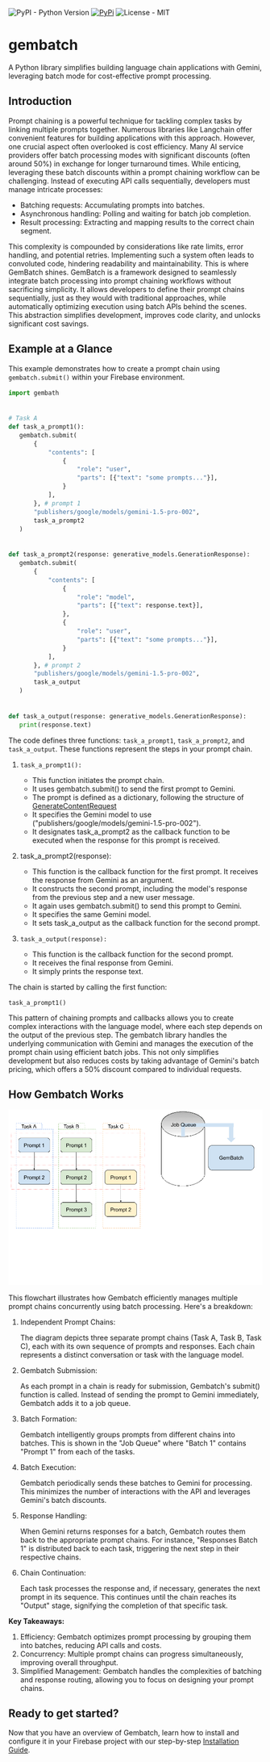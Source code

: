 ![PyPI - Python Version](https://img.shields.io/pypi/pyversions/gembatch)
[![PyPi](https://img.shields.io/badge/gembatch-v0.1.3-blue?logo=python)](https://pypi.org/project/gembatch/)
![License - MIT](https://img.shields.io/github/license/blueworrybear/gembatch.svg)


# gembatch

A Python library simplifies building language chain applications with Gemini, leveraging batch mode for cost-effective prompt processing.

## Introduction

Prompt chaining is a powerful technique for tackling complex tasks by linking multiple prompts together. Numerous libraries like Langchain offer convenient features for building applications with this approach. However, one crucial aspect often overlooked is cost efficiency.
Many AI service providers offer batch processing modes with significant discounts (often around 50%) in exchange for longer turnaround times. While enticing, leveraging these batch discounts within a prompt chaining workflow can be challenging. Instead of executing API calls sequentially, developers must manage intricate processes:

- Batching requests: Accumulating prompts into batches.
- Asynchronous handling: Polling and waiting for batch job completion.
- Result processing: Extracting and mapping results to the correct chain segment.

This complexity is compounded by considerations like rate limits, error handling, and potential retries. Implementing such a system often leads to convoluted code, hindering readability and maintainability.
This is where GemBatch shines. GemBatch is a framework designed to seamlessly integrate batch processing into prompt chaining workflows without sacrificing simplicity. It allows developers to define their prompt chains sequentially, just as they would with traditional approaches, while automatically optimizing execution using batch APIs behind the scenes. This abstraction simplifies development, improves code clarity, and unlocks significant cost savings.

## Example at a Glance

This example demonstrates how to create a prompt chain using `gembatch.submit()` within your Firebase environment.

```py
import gembath


# Task A
def task_a_prompt1():
   gembatch.submit(
       {
           "contents": [
               {
                   "role": "user",
                   "parts": [{"text": "some prompts..."}],
               }
           ],
       }, # prompt 1
       "publishers/google/models/gemini-1.5-pro-002",
       task_a_prompt2
   )


def task_a_prompt2(response: generative_models.GenerationResponse):
   gembatch.submit(
       {
           "contents": [
               {
                   "role": "model",
                   "parts": [{"text": response.text}],
               },
               {
                   "role": "user",
                   "parts": [{"text": "some prompts..."}],
               }
           ],
       }, # prompt 2
       "publishers/google/models/gemini-1.5-pro-002",
       task_a_output
   )


def task_a_output(response: generative_models.GenerationResponse):
   print(response.text)

```

The code defines three functions: `task_a_prompt1`, `task_a_prompt2`, and `task_a_output`. These functions represent the steps in your prompt chain.

1. `task_a_prompt1():`

    - This function initiates the prompt chain.
    - It uses gembatch.submit() to send the first prompt to Gemini.
    - The prompt is defined as a dictionary, following the structure of [GenerateContentRequest](https://cloud.google.com/vertex-ai/generative-ai/docs/model-reference/inference#request_body)
    - It specifies the Gemini model to use ("publishers/google/models/gemini-1.5-pro-002").
    - It designates task_a_prompt2 as the callback function to be executed when the response for this prompt is received.

2. task_a_prompt2(response):

    - This function is the callback function for the first prompt. It receives the response from Gemini as an argument.
    - It constructs the second prompt, including the model's response from the previous step and a new user message.
    - It again uses gembatch.submit() to send this prompt to Gemini.
    - It specifies the same Gemini model.
    - It sets task_a_output as the callback function for the second prompt.

3. `task_a_output(response):`

    - This function is the callback function for the second prompt.
    - It receives the final response from Gemini.
    - It simply prints the response text.

The chain is started by calling the first function:

```
task_a_prompt1()
```

This pattern of chaining prompts and callbacks allows you to create complex interactions with the language model, where each step depends on the output of the previous step. The gembatch library handles the underlying communication with Gemini and manages the execution of the prompt chain using efficient batch jobs. This not only simplifies development but also reduces costs by taking advantage of Gemini's batch pricing, which offers a 50% discount compared to individual requests.


## How Gembatch Works

![](./docs/gembatch_steps.gif)

This flowchart illustrates how Gembatch efficiently manages multiple prompt chains concurrently using batch processing. Here's a breakdown:

1. Independent Prompt Chains:

    The diagram depicts three separate prompt chains (Task A, Task B, Task C), each with its own sequence of prompts and responses.
    Each chain represents a distinct conversation or task with the language model.

2. Gembatch Submission:

    As each prompt in a chain is ready for submission, Gembatch's submit() function is called.
    Instead of sending the prompt to Gemini immediately, Gembatch adds it to a job queue.

3. Batch Formation:

    Gembatch intelligently groups prompts from different chains into batches.
    This is shown in the "Job Queue" where "Batch 1" contains "Prompt 1" from each of the tasks.

4. Batch Execution:

    Gembatch periodically sends these batches to Gemini for processing.
    This minimizes the number of interactions with the API and leverages Gemini's batch discounts.

5. Response Handling:

    When Gemini returns responses for a batch, Gembatch routes them back to the appropriate prompt chains.
    For instance, "Responses Batch 1" is distributed back to each task, triggering the next step in their respective chains.

6. Chain Continuation:

    Each task processes the response and, if necessary, generates the next prompt in its sequence.
    This continues until the chain reaches its "Output" stage, signifying the completion of that specific task.

**Key Takeaways:**

1. Efficiency: Gembatch optimizes prompt processing by grouping them into batches, reducing API calls and costs.
2. Concurrency: Multiple prompt chains can progress simultaneously, improving overall throughput.
3. Simplified Management: Gembatch handles the complexities of batching and response routing, allowing you to focus on designing your prompt chains.

## Ready to get started?

Now that you have an overview of Gembatch, learn how to install and configure it in your Firebase project with our step-by-step [Installation Guide](./docs/installation.md).

